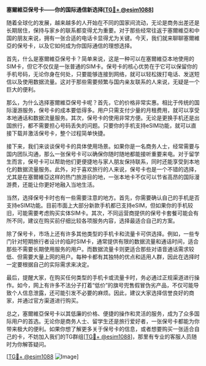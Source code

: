 **塞爾維亞保号卡——你的国际通信新选择[[TG💪+ @esim1088](https://t.me/s/esim1088)]**

随着全球化的发展，越来越多的人开始在不同的国家间流动，无论是商务出差还是长期居住，保持与家乡的联系都变得尤为重要。对于那些经常往返于塞爾維亞和中国的朋友来说，拥有一张合适的电话卡显得尤为关键。今天，我们就来聊聊塞爾維亞的保号卡，以及它如何成为你国际通信的理想选择。

首先，什么是塞爾維亞保号卡？简单来说，这是一种可以在塞爾維亞本地使用的SIM卡，但它不仅仅是一张普通的SIM卡。保号卡的核心优势在于它可以保留你的手机号码，无论你身在何处，只要能够连接到网络，就可以轻松拨打电话、发送短信以及使用数据流量。这对于那些需要频繁与国内亲友联系的人来说，无疑是一个巨大的便利。

那么，为什么选择塞爾維亞保号卡呢？首先，它的价格非常实惠。相比于传统的国际漫游服务，保号卡的成本要低得多。用户只需支付少量的月租费用，就可以享受本地通话和数据流量服务。其次，保号卡的使用非常方便。无论是更换手机还是出国旅行，都不需要担心号码丢失的问题。只要你的手机支持eSIM功能，就可以直接下载并激活保号卡，整个过程简单快捷。

接下来，我们来谈谈保号卡的具体使用场景。如果你是一名商务人士，经常需要与国内团队沟通，那么一张保号卡可以确保你随时随地都能接听重要来电。对于留学生而言，保号卡可以帮助他们更便捷地与家人朋友保持联系，同时还能享受到本地化的数据流量服务。此外，对于喜欢旅行的人来说，保号卡也是一个不错的选择，尤其是在塞爾維亞这样的热门旅游目的地，一张本地卡不仅可以节省高昂的国际漫游费，还能让你更好地融入当地生活。

当然，选择保号卡时也有一些需要注意的地方。首先，你需要确认自己的手机是否支持eSIM功能。目前市面上大部分新款手机都已支持eSIM，但如果你的手机较旧，可能需要考虑购买实体SIM卡。其次，不同运营商提供的保号卡套餐可能会有所不同，建议在购买前仔细比较各项服务内容，选择最适合自己的方案。

除了保号卡，市场上还有许多其他类型的手机卡和流量卡可供选择。例如，一些专门针对短期旅行者设计的临时SIM卡，通常提供有限的数据流量和通话时间，适合那些不需要长期使用服务的用户。而数据流量卡则更适合那些对语音通话需求较低、但需要大量上网的用户。每种卡都有其独特的优点和适用人群，因此在选择时一定要根据自己的实际需求来决定。

最后，提醒大家，在购买任何类型的手机卡或流量卡时，务必通过正规渠道进行操作。如今，网上有许多不法分子打着“低价”的旗号兜售假冒伪劣产品，不仅可能导致个人信息泄露，还可能引发不必要的麻烦。因此，建议大家选择信誉良好的商家，并通过官方渠道进行购买。

总之，塞爾維亞保号卡以其低廉的价格、便捷的操作和灵活的服务，成为了众多国际用户的首选。无论你是商务人士、留学生还是旅行爱好者，一张保号卡都能为你带来极大的便利。如果你想了解更多关于保号卡的信息，或者想要购买一张适合自己的卡，不妨加入我们的TG群组[[TG💪+ @esim1088](https://t.me/s/esim1088)]，那里有专业的客服人员随时为你解答疑问。

[[TG💪+ @esim1088](https://t.me/s/esim1088) ![Image](https://i.postimg.cc/4NQfJmqS/Snipaste-2025-05-13-00-14-12.png)]
